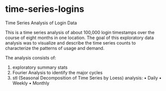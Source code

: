 # time-series-logins
Time Series Analysis of Login Data

This is a time series analysis of about 100,000 login timestamps over the course of eight months in one location. The goal of this exploratory data analysis was to visualize and describe the time series counts to characterize the patterns of usage and demand.

The analysis consists of:
1) exploratory summary stats
2) Fourier Analysis to identify the major cycles
3) stl (Seasonal Decomposition of Time Series by Loess) analysis:
  • Daily
  • Weekly
  • Monthly

